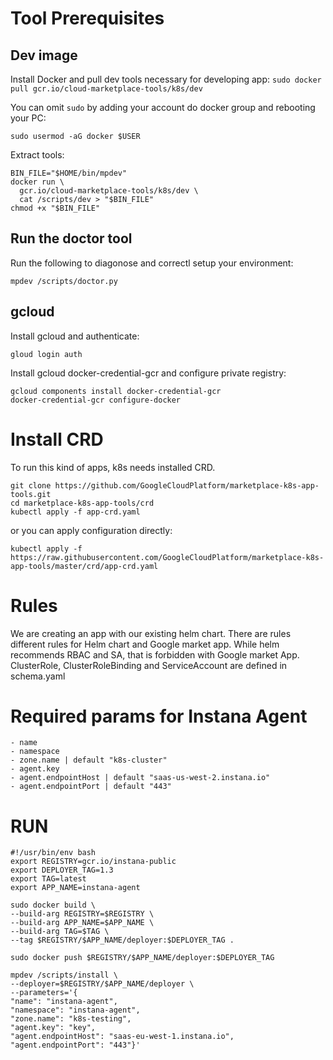 # Tool Prerequisites

## Dev image
Install Docker and pull dev tools necessary for developing app:
`sudo docker pull gcr.io/cloud-marketplace-tools/k8s/dev`

You can omit `sudo` by adding your account do docker group and rebooting your PC:
```
sudo usermod -aG docker $USER
```

Extract tools:
```
BIN_FILE="$HOME/bin/mpdev"
docker run \
  gcr.io/cloud-marketplace-tools/k8s/dev \
  cat /scripts/dev > "$BIN_FILE"
chmod +x "$BIN_FILE"
```
## Run the doctor tool

Run the following to diagonose and correctl setup your environment:
```
mpdev /scripts/doctor.py
```

## gcloud

Install gcloud and authenticate:
```
gloud login auth
```

Install gcloud docker-credential-gcr and configure private registry:
```
gcloud components install docker-credential-gcr
docker-credential-gcr configure-docker
```

# Install CRD

To run this kind of apps, k8s needs installed CRD.

```
git clone https://github.com/GoogleCloudPlatform/marketplace-k8s-app-tools.git
cd marketplace-k8s-app-tools/crd
kubectl apply -f app-crd.yaml
```
or you can apply configuration directly:
```
kubectl apply -f https://raw.githubusercontent.com/GoogleCloudPlatform/marketplace-k8s-app-tools/master/crd/app-crd.yaml
```

# Rules

We are creating an app with our existing helm chart. There are rules different rules for Helm chart and Google market app. While helm recommends RBAC and SA, that is forbidden with Google market App.
ClusterRole, ClusterRoleBinding and ServiceAccount are defined in schema.yaml

# Required params for Instana Agent

```
- name
- namespace
- zone.name | default "k8s-cluster"
- agent.key
- agent.endpointHost | default "saas-us-west-2.instana.io"
- agent.endpointPort | default "443"
```

# RUN
```
#!/usr/bin/env bash
export REGISTRY=gcr.io/instana-public
export DEPLOYER_TAG=1.3
export TAG=latest
export APP_NAME=instana-agent

sudo docker build \
--build-arg REGISTRY=$REGISTRY \
--build-arg APP_NAME=$APP_NAME \
--build-arg TAG=$TAG \
--tag $REGISTRY/$APP_NAME/deployer:$DEPLOYER_TAG .

sudo docker push $REGISTRY/$APP_NAME/deployer:$DEPLOYER_TAG

mpdev /scripts/install \
--deployer=$REGISTRY/$APP_NAME/deployer \
--parameters='{
"name": "instana-agent",
"namespace": "instana-agent",
"zone.name": "k8s-testing",
"agent.key": "key",
"agent.endpointHost": "saas-eu-west-1.instana.io",
"agent.endpointPort": "443"}'
```
